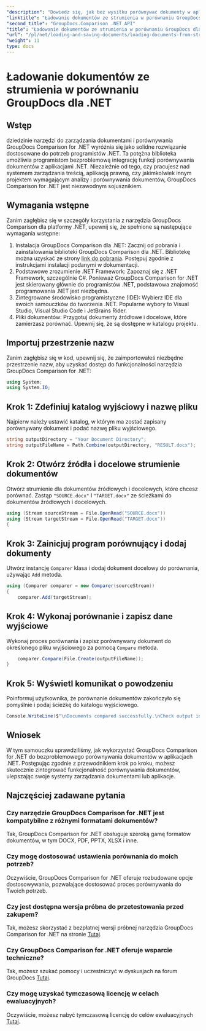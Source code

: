 ```yaml
---
"description": "Dowiedz się, jak bez wysiłku porównywać dokumenty w aplikacjach .NET przy użyciu GroupDocs Comparison, zaawansowanej biblioteki .NET."
"linktitle": "Ładowanie dokumentów ze strumienia w porównaniu GroupDocs dla .NET"
"second_title": "GroupDocs.Comparison .NET API"
"title": "Ładowanie dokumentów ze strumienia w porównaniu GroupDocs dla .NET"
"url": "/pl/net/loading-and-saving-documents/loading-documents-from-stream/"
"weight": 11
type: docs
---
```

# Ładowanie dokumentów ze strumienia w porównaniu GroupDocs dla .NET

## Wstęp
dziedzinie narzędzi do zarządzania dokumentami i porównywania GroupDocs Comparison for .NET wyróżnia się jako solidne rozwiązanie dostosowane do potrzeb programistów .NET. Ta potężna biblioteka umożliwia programistom bezproblemową integrację funkcji porównywania dokumentów z aplikacjami .NET. Niezależnie od tego, czy pracujesz nad systemem zarządzania treścią, aplikacją prawną, czy jakimkolwiek innym projektem wymagającym analizy i porównywania dokumentów, GroupDocs Comparison for .NET jest niezawodnym sojusznikiem.
## Wymagania wstępne
Zanim zagłębisz się w szczegóły korzystania z narzędzia GroupDocs Comparison dla platformy .NET, upewnij się, że spełnione są następujące wymagania wstępne:
1. Instalacja GroupDocs Comparison dla .NET: Zacznij od pobrania i zainstalowania biblioteki GroupDocs Comparison dla .NET. Bibliotekę można uzyskać ze strony [link do pobrania](https://releases.groupdocs.com/comparison/net/). Postępuj zgodnie z instrukcjami instalacji podanymi w dokumentacji.
2. Podstawowe zrozumienie .NET Framework: Zapoznaj się z .NET Framework, szczególnie C#. Ponieważ GroupDocs Comparison for .NET jest skierowany głównie do programistów .NET, podstawowa znajomość programowania .NET jest niezbędna.
3. Zintegrowane środowisko programistyczne (IDE): Wybierz IDE dla swoich samouczków do tworzenia .NET. Popularne wybory to Visual Studio, Visual Studio Code i JetBrains Rider.
4. Pliki dokumentów: Przygotuj dokumenty źródłowe i docelowe, które zamierzasz porównać. Upewnij się, że są dostępne w katalogu projektu.

## Importuj przestrzenie nazw
Zanim zagłębisz się w kod, upewnij się, że zaimportowałeś niezbędne przestrzenie nazw, aby uzyskać dostęp do funkcjonalności narzędzia GroupDocs Comparison for .NET:
```csharp
using System;
using System.IO;
```
## Krok 1: Zdefiniuj katalog wyjściowy i nazwę pliku
Najpierw należy ustawić katalog, w którym ma zostać zapisany porównywany dokument i podać nazwę pliku wyjściowego.
```csharp
string outputDirectory = "Your Document Directory";
string outputFileName = Path.Combine(outputDirectory, "RESULT.docx");
```
## Krok 2: Otwórz źródła i docelowe strumienie dokumentów
Otwórz strumienie dla dokumentów źródłowych i docelowych, które chcesz porównać. Zastąp `"SOURCE.docx"` I `"TARGET.docx"` ze ścieżkami do dokumentów źródłowych i docelowych.
```csharp
using (Stream sourceStream = File.OpenRead("SOURCE.docx"))
using (Stream targetStream = File.OpenRead("TARGET.docx"))
{
```
## Krok 3: Zainicjuj program porównujący i dodaj dokumenty
Utwórz instancję `Comparer` klasa i dodaj dokument docelowy do porównania, używając `Add` metoda.
```csharp
using (Comparer comparer = new Comparer(sourceStream))
{
    comparer.Add(targetStream);
```
## Krok 4: Wykonaj porównanie i zapisz dane wyjściowe
Wykonaj proces porównania i zapisz porównywany dokument do określonego pliku wyjściowego za pomocą `Compare` metoda.
```csharp
    comparer.Compare(File.Create(outputFileName));
}
```
## Krok 5: Wyświetl komunikat o powodzeniu
Poinformuj użytkownika, że porównanie dokumentów zakończyło się pomyślnie i podaj ścieżkę do katalogu wyjściowego.
```csharp
Console.WriteLine($"\nDocuments compared successfully.\nCheck output in {outputDirectory}.");
```

## Wniosek
W tym samouczku sprawdziliśmy, jak wykorzystać GroupDocs Comparison for .NET do bezproblemowego porównywania dokumentów w aplikacjach .NET. Postępując zgodnie z przewodnikiem krok po kroku, możesz skutecznie zintegrować funkcjonalność porównywania dokumentów, ulepszając swoje systemy zarządzania dokumentami lub aplikacje.
## Najczęściej zadawane pytania
### Czy narzędzie GroupDocs Comparison for .NET jest kompatybilne z różnymi formatami dokumentów?
Tak, GroupDocs Comparison for .NET obsługuje szeroką gamę formatów dokumentów, w tym DOCX, PDF, PPTX, XLSX i inne.
### Czy mogę dostosować ustawienia porównania do moich potrzeb?
Oczywiście, GroupDocs Comparison for .NET oferuje rozbudowane opcje dostosowywania, pozwalające dostosować proces porównywania do Twoich potrzeb.
### Czy jest dostępna wersja próbna do przetestowania przed zakupem?
Tak, możesz skorzystać z bezpłatnej wersji próbnej narzędzia GroupDocs Comparison for .NET na stronie [Tutaj](https://releases.groupdocs.com/).
### Czy GroupDocs Comparison for .NET oferuje wsparcie techniczne?
Tak, możesz szukać pomocy i uczestniczyć w dyskusjach na forum GroupDocs [Tutaj](https://forum.groupdocs.com/c/comparison/12).
### Czy mogę uzyskać tymczasową licencję w celach ewaluacyjnych?
Oczywiście, możesz nabyć tymczasową licencję do celów ewaluacyjnych [Tutaj](https://purchase.groupdocs.com/temporary-license/).